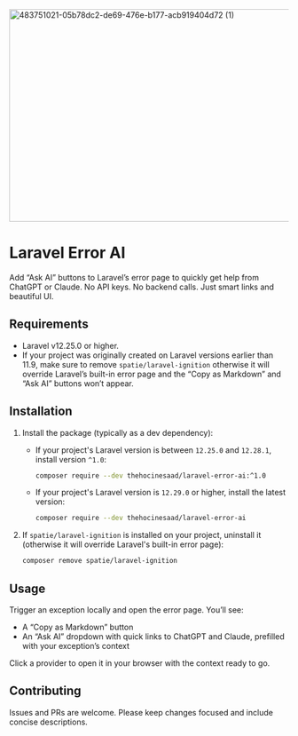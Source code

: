 <img width="935" height="383" alt="483751021-05b78dc2-de69-476e-b177-acb919404d72 (1)" src="https://github.com/user-attachments/assets/cdd445b5-c771-4e3a-91a2-100a49c72483" />

# Laravel Error AI

Add “Ask AI” buttons to Laravel’s error page to quickly get help from ChatGPT or Claude. No API keys. No backend calls. Just smart links and beautiful UI.

## Requirements

- Laravel v12.25.0 or higher.
- If your project was originally created on Laravel versions earlier than 11.9, make sure to remove `spatie/laravel-ignition` otherwise it will override Laravel’s built-in error page and the “Copy as Markdown” and “Ask AI” buttons won’t appear.

## Installation

1. Install the package (typically as a dev dependency):

   - If your project's Laravel version is between `12.25.0` and `12.28.1`, install version `^1.0`:
     ```bash
     composer require --dev thehocinesaad/laravel-error-ai:^1.0
     ```

   - If your project's Laravel version is `12.29.0` or higher, install the latest version:
     ```bash
     composer require --dev thehocinesaad/laravel-error-ai
     ```

2. If `spatie/laravel-ignition` is installed on your project, uninstall it (otherwise it will override Laravel's built-in error page):
   ```bash
   composer remove spatie/laravel-ignition
   ```

## Usage

Trigger an exception locally and open the error page. You’ll see:

- A “Copy as Markdown” button
- An “Ask AI” dropdown with quick links to ChatGPT and Claude, prefilled with your exception’s context

Click a provider to open it in your browser with the context ready to go.

## Contributing

Issues and PRs are welcome. Please keep changes focused and include concise descriptions.
